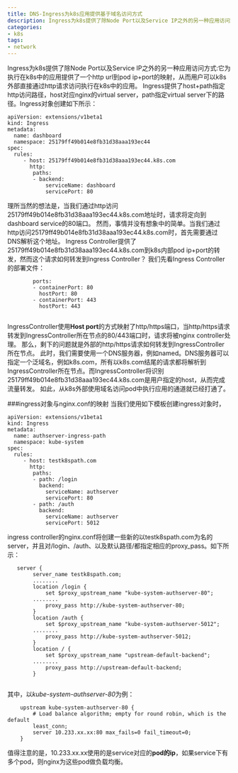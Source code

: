 ```yaml
---
title: DNS-Ingress为k8s应用提供基于域名访问方式
description: Ingress为k8s提供了除Node Port以及Service IP之外的另一种应用访问方式:它为执行在k8s中的应用提供了一个http url到pod ip+port的映射，从而用户可以k8s外部直接通过http请求访问执行在k8s中的应用。
categories:
- k8s
tags:
- network
---
```


Ingress为k8s提供了除Node Port以及Service IP之外的另一种应用访问方式:它为执行在k8s中的应用提供了一个http url到pod ip+port的映射，从而用户可以k8s外部直接通过http请求访问执行在k8s中的应用。
Ingress提供了host+path指定http访问路径，host对应nginx的virtual server，path指定virtual server下的路径。Ingress对象创建如下所示：
```
apiVersion: extensions/v1beta1
kind: Ingress
metadata:
  name: dashboard
  namespace: 25179ff49b014e8fb31d38aaa193ec44
spec:
  rules:
     - host: 25179ff49b014e8fb31d38aaa193ec44.k8s.com
       http:
        paths:
        - backend:
            serviceName: dashboard
            servicePort: 80
```

理所当然的想法是，当我们通过http访问25179ff49b014e8fb31d38aaa193ec44.k8s.com地址时，请求将定向到dashboard service的80端口。
然而，事情并没有想象中的简单。当我们通过http访问25179ff49b014e8fb31d38aaa193ec44.k8s.com时，首先需要通过DNS解析这个地址。
Ingress Controller提供了25179ff49b014e8fb31d38aaa193ec44.k8s.com到k8s内部pod ip+port的转发，然而这个请求如何转发到Ingress Controller？
我们先看Ingress Controller的部署文件：
```
        ports:
        - containerPort: 80
          hostPort: 80
        - containerPort: 443
          hostPort: 443
          
```
IngressController使用**Host port**的方式映射了http/https端口，当http/https请求转发到IngressController所在节点的80/443端口时，请求将被nginx controller处理。
那么，剩下的问题就是外部的http/https请求如何转发到IngressController所在节点。
此时，我们需要使用一个DNS服务器，例如named。DNS服务器可以指定一个泛域名，例如k8s.com，所有以k8s.com结尾的请求都将解析到IngressController所在节点。而IngressController将识别25179ff49b014e8fb31d38aaa193ec44.k8s.com是用户指定的host，从而完成流量转发。
如此，从k8s外部使用域名访问pod中执行应用的通道就已经打通了。

###ingress对象与nginx.conf的映射
当我们使用如下模板创建ingress对象时，
```
apiVersion: extensions/v1beta1
kind: Ingress
metadata:
  name: authserver-ingress-path
  namespace: kube-system
spec:
  rules:
     - host: testk8spath.com
       http:
        paths:
        - path: /login
          backend:
            serviceName: authserver
            servicePort: 80
        - path: /auth
          backend:
            serviceName: authserver
            servicePort: 5012
```
ingress controller的nginx.conf将创建一些新的以testk8spath.com为名的server，并且对/login、/auth、以及默认路径/都指定相应的proxy_pass。如下所示：
```
   server {
        server_name testk8spath.com;
        ........
        location /login {
            set $proxy_upstream_name "kube-system-authserver-80";
        ........
            proxy_pass http://kube-system-authserver-80;
        }
        location /auth {
            set $proxy_upstream_name "kube-system-authserver-5012";
        ........
            proxy_pass http://kube-system-authserver-5012;
        }
        location / {
            set $proxy_upstream_name "upstream-default-backend";
        ........
            proxy_pass http://upstream-default-backend;
        }
        
```
其中，以*kube-system-authserver-80*为例：
```
    upstream kube-system-authserver-80 {
        # Load balance algorithm; empty for round robin, which is the default
        least_conn;
        server 10.233.xx.xx:80 max_fails=0 fail_timeout=0;
    }
```

值得注意的是，10.233.xx.xx使用的是service对应的**pod的ip**，如果service下有多个pod，则nginx为这些pod做负载均衡。


